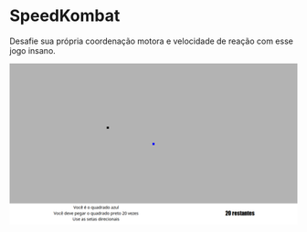 # SpeedKombat
Desafie sua própria coordenação motora e velocidade de reação com esse jogo insano.

![printscreen](https://github.com/EricMGS/SpeedKombat/blob/master/image.png)
